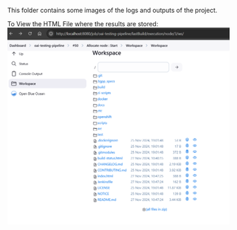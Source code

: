 This folder contains some images of the logs and outputs of the project.


To View the HTML File where the results are stored:
![HTML Report](images/job_html_file_location.png)

